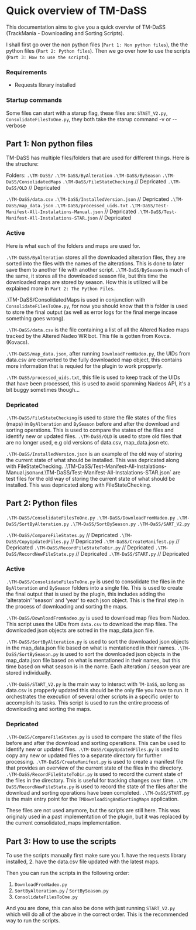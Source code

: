 # Quick overview of TM-DaSS

This documentation aims to give you a quick overviw of TM-DaSS (TrackMania - Downloading and Sorting Scripts).

I shall first go over the non python files (`Part 1: Non python files`), the the python files (`Part 2: Python files`).
Then we go over how to use the scripts (`Part 3: How to use the scripts`).

### Requirements

- Requests library installed


### Startup commands

Some files can start with a starup flag, these files are:
`STAET_V2.py`,
`ConsolidateFilesToOne.py`,
they both take the starup command -v or --verbose


## Part 1: Non python files

TM-DaSS has multiple files/folders that are used for different things. Here is the structure:

Folders:
`.\TM-DaSS/`
`.\TM-DaSS/ByAlteration`
`.\TM-DaSS/BySeason`
`.\TM-DaSS/ConsolidatedMaps`
`.\TM-DaSS/FileStateChecking` // Depricated
`.\TM-DaSS/OLD`               // Depricated

`.\TM-DaSS/data.csv`
`.\TM-DaSS/InstalledVersion.json` // Depricated
`.\TM-DaSS/map_data.json`
`.\TM-DaSS/processed_uids.txt`
`.\TM-DaSS/Test-Manifest-All-Instalations-Manual.json` // Depricated
`.\TM-DaSS/Test-Manifest-All-Instalations-STAR.json`   // Depricated

### Active

Here is what each of the folders and maps are used for.

`.\TM-DaSS/ByAlteration` stores all the downloaded alteration files, they are sorted into the files with the names of the alterations. This is done to later save them to another file with another script.
`.\TM-DaSS/BySeason` is much of the same, it stores all the downloaded season file, but this time the downloaded maps are stored by season.
How this is utilized will be explained more in `Part 2: The Python Files`.

.\TM-DaSS/ConsolidatedMaps is used in conjunction with `ConsolidateFilesToOne.py`, for now you should know that this folder is used to store the final output (as well as error logs for the final merge incase something goes wrong).

`.\TM-DaSS/data.csv` is the file containing a list of all the Altered Nadeo maps tracked by the Altered Nadeo WR bot. This file is gotten from Kovca. (Kovacs).

`.\TM-DaSS/map_data.json`, after running `DownloadFromNadeo.py`, the UIDs from data.csv are converted to the fully downloaded map object, this contains more information that is requied for the plugin to work propperly.

`.\TM-DaSS/processed_uids.txt`, this file is used to keep track of the UIDs that have been processed, this is used to avoid spamming Nadeos API, it's a bit buggy sometimes though...


### Depricated

`.\TM-DaSS/FileStateChecking` is used to store the file states of the files (maps) in `ByAlteration` and `BySeason` before and after the download and sorting operations. This is used to compare the states of the files and identify new or updated files. 
`.\TM-DaSS/OLD` is used to store old files that are no longer used, e.g old versions of data.csv, map_data.josn etc.

`.\TM-DaSS/InstalledVersion.json` is an example of the old way of storing the current state of what should be installed. This was depricated along with FileStateChecking.
.\TM-DaSS/Test-Manifest-All-Instalations-Manual.json` and `.\TM-DaSS/Test-Manifest-All-Instalations-STAR.json` are test files for the old way of storing the current state of what should be installed. This was depricated along with FileStateChecking.


## Part 2: Python files

`.\TM-DaSS/ConsolidateFilesToOne.py`
`.\TM-DaSS/DownloadFromNadeo.py`
`.\TM-DaSS/SortByAlteration.py`
`.\TM-DaSS/SortBySeason.py`
`.\TM-DaSS/SART_V2.py`

`.\TM-DaSS/CompareFileStates.py` // Depricated
`.\TM-DaSS/CopyUpdatedFiles.py` // Depricated
`.\TM-DaSS/CreateManifest.py` // Depricated
`.\TM-DaSS/RecordFileStateToDir.py` // Depricated
`.\TM-DaSS/RecordNewFileState.py` // Depricated
`.\TM-DaSS/START.py` // Depricated


### Active

`.\TM-DaSS/ConsolidateFilesToOne.py` is used to consolidate the files in the `ByAlteration` and `BySeason` folders into a single file. This is used to create the final output that is used by the plugin, this includes adding the 'alteratoin' 'season' and 'year' to each json object. This is the final step in the process of downloading and sorting the maps.

`.\TM-DaSS/DownloadFromNadeo.py` is used to download map files from Nadeo. This script uses the UIDs from `data.csv` to download the map files. The downloaded json objects are sotred in the map_data.json file.

`.\TM-DaSS/SortByAlteration.py` is used to sort the downloaded json objects in the map_data.json file based on what is mentationed in their names.
`.\TM-DaSS/SortBySeason.py` is used to sort the downloaded json objects in the map_data.json file based on what is mentationed in their names, but this time based on what season is in the name.
Each alteration / season year are stored individually.

`.\TM-DaSS/START_V2.py` is the main way to interact with `TM-DaSS`, so long as data.csv is propperly updated this should be the only file you have to run. It orchestrates the execution of several other scripts in a specific order to accomplish its tasks. This script is used to run the entire process of downloading and sorting the maps.


### Depricated

`.\TM-DaSS/CompareFileStates.py` is used to compare the state of the files before and after the download and sorting operations. This can be used to identify new or updated files. 
`.\TM-DaSS/CopyUpdatedFiles.py` is used to copy any new or updated files to a separate directory for further processing. 
`.\TM-DaSS/CreateManifest.py` is used to create a manifest file that provides an overview of the current state of the files in the directory. 
`.\TM-DaSS/RecordFileStateToDir.py` is used to record the current state of the files in the directory. This is useful for tracking changes over time. 
`.\TM-DaSS/RecordNewFileState.py` is used to record the state of the files after the download and sorting operations have been completed. 
`.\TM-DaSS/START.py` is the main entry point for the `TMDownloadingAndSortingMaps` application. 

These files are not used anymore, but the scripts are still here. This was originaly used in a past implementation of the plugin, but it was replaced by the current consolidated_maps implementation.


## Part 3: How to use the scripts

To use the scripts manually first make sure you 1. have the requests library installed, 2. have the data.csv file updated with the latest maps.

Then you can run the scripts in the following order:

1. `DownloadFromNadeo.py`
2. `SortByAlteration.py` / `SortBySeason.py`
3. `ConsolidateFilesToOne.py`

And you are done, this can also be done with just running `START_V2.py` which will do all of the above in the correct order. This is the recommended way to run the scripts.